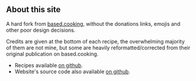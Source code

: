 ## About this site

A hard fork from [based.cooking](https://based.cooking), without the donations
links, emojis and other poor design decisions.

Credits are given at the bottom of each recipe, the overwhelming majority of
them are not mine, but some are heavily reformatted/corrected from their
original publication on based.cooking.

- Recipes available [on github](https://github.com/sylGauthier/recipes).
- Website's source code also available [on github](https://github.com/sylGauthier/cookbook).
